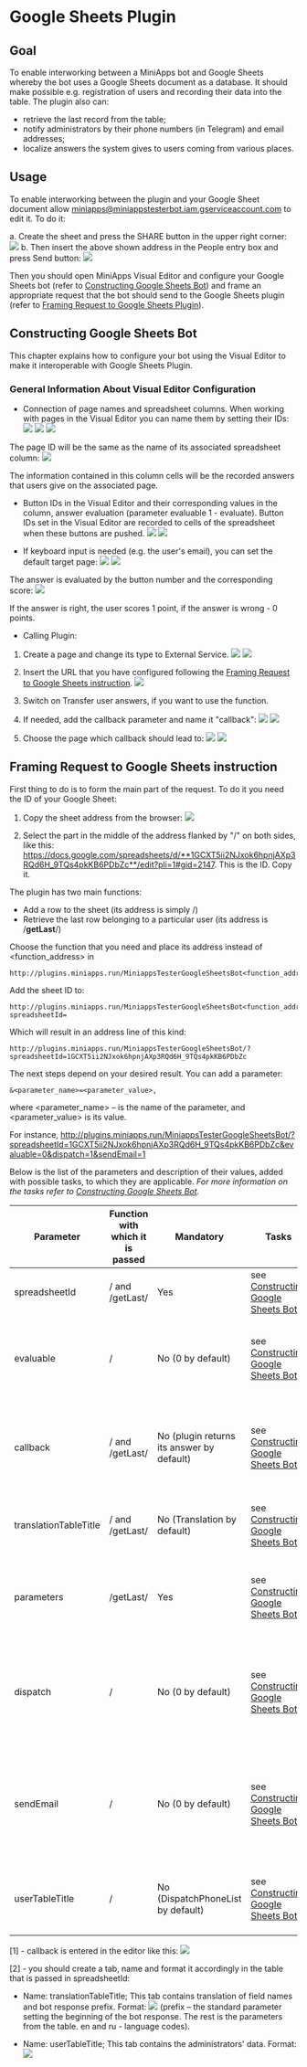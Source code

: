 # Google Sheets Plugin
## Goal

To enable interworking between a MiniApps bot and Google Sheets whereby the bot uses a Google Sheets document as a database. It should make possible e.g. registration of users and recording their data into the table. The plugin also can:

- retrieve the last record from the table;
- notify administrators by their phone numbers (in Telegram) and email addresses;
- localize answers the system gives to users coming from various places.

## Usage

To enable interworking between the plugin and your Google Sheet document allow miniapps@miniappstesterbot.iam.gserviceaccount.com to edit it. To do it:

a. Create the sheet and press the SHARE button in the upper right corner:
![](https://i.imgur.com/lEjAFXd.png)
b. Then insert the above shown address in the People entry box and press Send button:
![](https://i.imgur.com/X8rP7vb.png)

Then you should open MiniApps Visual Editor and configure your Google Sheets bot (refer to [Constructing Google Sheets Bot](#constructing-google-sheets-bot)) and frame an appropriate request that the bot should send to the Google Sheets plugin (refer to [Framing Request to Google Sheets Plugin](#framing-request-to-google-sheets-instruction)).

## Constructing Google Sheets Bot

This chapter explains how to configure your bot using the Visual Editor to make it interoperable with Google Sheets Plugin.

### General Information About Visual Editor Configuration

* Connection of page names and spreadsheet columns.
When working with pages in the Visual Editor you can name them by setting their IDs:
![](https://i.imgur.com/CoCewNh.png)
![](https://i.imgur.com/wlm427f.png) ![](https://i.imgur.com/HICDpii.png)

The page ID will be the same as the name of its associated spreadsheet column:
![](https://i.imgur.com/cBRLT01.png)

The information contained in this column cells will be the recorded answers that users give on the associated page.
* Button IDs in the Visual Editor and their corresponding values in the column, answer evaluation (parameter evaluable 1 - evaluate).
Button IDs set in the Visual Editor are recorded to cells of the spreadsheet when these buttons are pushed.
![](https://i.imgur.com/93zkqLu.png) 
![](https://i.imgur.com/EocsJss.png)

* If keyboard input is needed (e.g. the user's email), you can set the default target page:
![](https://i.imgur.com/8jvu6Qj.png)
![](https://i.imgur.com/HTTYSnL.png)

The answer is evaluated by the button number and the corresponding score:
![](https://i.imgur.com/VlALsut.png)

If the answer is right, the user scores 1 point, if the answer is wrong - 0 points.

* Calling Plugin:

1. Create a page and change its type to External Service.
![](https://i.imgur.com/Xs2ByBm.png)
![](https://i.imgur.com/Yed4RxL.png)

2. Insert the URL that you have configured following the [Framing Request to Google Sheets instruction](#framing-request-to-google-sheets-instruction).
![](https://i.imgur.com/nwNerHB.png)

3. Switch on Transfer user answers, if you want to use the function.

4. If needed, add the callback parameter and name it "callback":
![](https://i.imgur.com/xEt0sEA.png)
![](https://i.imgur.com/VWoEIRh.png)

5. Choose the page which callback should lead to:
![](https://i.imgur.com/owTVsKP.png)
![](https://i.imgur.com/5JNxJeT.png)
        
 ## Framing Request to Google Sheets instruction

First thing to do is to form the main part of the request. To do it you need the ID of your Google Sheet:

1. Copy the sheet address from the browser:
![](https://i.imgur.com/HytWfPz.png)

2. Select the part in the middle of the address flanked by "/" on both sides, like this: https://docs.google.com/spreadsheets/d/**1GCXT5ii2NJxok6hpnjAXp3RQd6H_9TQs4pkKB6PDbZc**/edit?pli=1#gid=2147. This is the ID. Copy it.

The plugin has two main functions:
* Add a row to the sheet (its address is simply /)
* Retrieve the last row belonging to a particular user (its address is /**getLast**/)

Choose the function that you need and place its address instead of <function_address> in 
```
http://plugins.miniapps.run/MiniappsTesterGoogleSheetsBot<function_address> 
```
Add the sheet ID to: 
```
http://plugins.miniapps.run/MiniappsTesterGoogleSheetsBot<function_address>?spreadsheetId=
```

Which will result in an address line of this kind: 
```
http://plugins.miniapps.run/MiniappsTesterGoogleSheetsBot/?spreadsheetId=1GCXT5ii2NJxok6hpnjAXp3RQd6H_9TQs4pkKB6PDbZc
```

The next steps depend on your desired result. You can add a parameter:
```
&<parameter_name>=<parameter_value>,
```

where <parameter_name> – is the name of the parameter, and <parameter_value> is its value.

For instance, http://plugins.miniapps.run/MiniappsTesterGoogleSheetsBot/?spreadsheetId=1GCXT5ii2NJxok6hpnjAXp3RQd6H_9TQs4pkKB6PDbZc&evaluable=0&dispatch=1&sendEmail=1

Below is the list of the parameters and description of their values, added with possible tasks, to which they are applicable. *For more information on the tasks refer to [Constructing Google Sheets Bot](#constructing-google-sheets-bot).*

Parameter       |Function with which it is passed       |Mandatory      |Tasks           |Value          |
----------------|---------------------------------------|---------------|----------------|---------------|
spreadsheetId   |/ and /getLast/        |Yes            |see [Constructing Google Sheets Bot](#constructing-google-sheets-bot)  |Google Sheet ID        |
evaluable	|/                      |No (0 by default)|see [Constructing Google Sheets Bot](#constructing-google-sheets-bot)        |Whether or not user's answers should be evaluated(yes, if the user gains a score)      |
callback	|/ and /getLast/        |No (plugin returns its answer by default)|see [Constructing Google Sheets Bot](#constructing-google-sheets-bot)|Callback url (the address the dialog should be forwarded to after the plugin finishes its work)[1] |
translationTableTitle                   |/ and /getLast/|No (Translation by default)|see [Constructing Google Sheets Bot](#constructing-google-sheets-bot) |The name of the tab in the table that contains the translation[2]|
parameters	|/getLast/	        |Yes	        |see [Constructing Google Sheets Bot](#constructing-google-sheets-bot) |Comma separated parameter names that should be given to the user|
dispatch        |/              	|No (0 by default)|see [Constructing Google Sheets Bot](#constructing-google-sheets-bot)        |This parameter determines whether administrators specified in userTableTitle should be notified|
sendEmail       |/                      |No (0 by default)|see [Constructing Google Sheets Bot](#constructing-google-sheets-bot)        |This parameter determines whether administrators should be notified by email (used in conjunction with *dispatch*)
userTableTitle	|/                      |No (DispatchPhoneList by default)|see [Constructing Google Sheets Bot](#constructing-google-sheets-bot)|The name of the tab in the table that contains administrators' data**|

[1] - callback is entered in the editor like this:
![](https://i.imgur.com/Ngi2Y0G.png)

[2] - you should create a tab, name and format it accordingly in the table that is passed in spreadsheetId:

- Name: translationTableTitle; This tab contains translation of field names and bot response prefix. Format:
![](https://i.imgur.com/B7I1iyu.png)
(prefix – the standard parameter setting the beginning of the bot response. The rest is the parameters from the table. en and ru - language codes).

- Name: userTableTitle; This tab contains the administrators' data. Format:
![](https://i.imgur.com/E5OWaI3.png)

